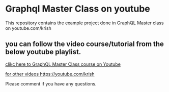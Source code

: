 # Graphql Master Class on youtube
This repository contains the example project done in GraphQL Master class on youtube.com/krish

## you can follow the video course/tutorial from the below youtube playlist.
[clikc here to GraphQL Master Class course on Youtube](https://www.youtube.com/playlist?list=PLD-mYtebG3X8mcXS3IfRWVy6H7-qKsAel "Krish Dinesh youtube")

[for other videos https://youtube.com/krish ](https://www.youtube.com/krish "Krish Dinesh youtube")


Please comment if you have any questions.
